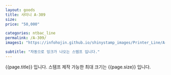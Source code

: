 ```yaml
---
layout: goods
title: 샤이니 A-309
size: 
price: "50,000"

categories: ntbac_line
permalink: /A-309/
images1: "https://infohojin.github.io/shinystamp_images/Printer_Line/A-309/A-309_1.jpg"

subtitle: "자동으로 잉크가 나오는 스템프 입니다."
---
```


{{page.title}} 입니다. 스템프 제작 가능한 최대 크기는 {{page.size}} 입니다.
